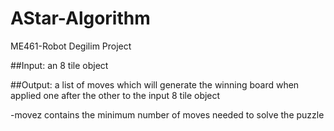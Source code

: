 # AStar-Algorithm
ME461-Robot Degilim Project

##Input: an 8 tile object

##Output: a list of moves which will generate the winning board
when applied one after the other to the input 8 tile object

-movez contains the minimum number of moves needed to solve the puzzle
